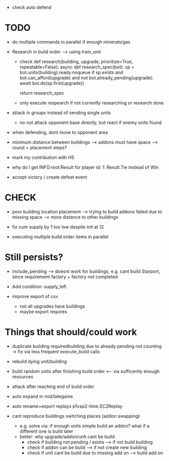 - check auto defend



# TODO

- do multiple commands in parallel if enough minerals/gas

- Research in build order --> using train_unit
	- check
	def research(building, upgrade, prioritize=True, repeatable=False):
		async def research_spec(bot):
			sp = bot.units(building).ready.noqueue
			if sp.exists and bot.can_afford(upgrade) and not bot.already_pending(upgrade):
				await bot.do(sp.first(upgrade))

		return research_spec
	- only execute respearch if not currently researching or research done 



- attack in groups instead of sending single units
  - no not attack opponent base directly, but react if enemy units found
- when defending, dont move to opponent area

- minimum distance between buildings --> addons must have space --> round + placement steps?

- mark my contribution with HS

- why do I get INFO:root:Result for player id: 1: Result.Tie instead of Win
- accept victory / create defeat event

# CHECK

- poor building location placement --> trying to build addons failed due to missing space --> more distance to other buildings

- fix cum supply by 1 too low despite init at 12
- executing multiple build order items in parallel


# Still persists?

- include_pending --> doesnt work for buildings, e.g. cant build Starport, since requirement factory + factory not completed
- Add condition: supply_left

- improve export of csv
  - not all upgrades have buildings
  - maybe export requires

# Things that should/could work


- duplicate building requiredbuilding due to already pending not counting -> fix via less frequent execute_build calls
- rebuild dying unit/building
- build random units after finishing build order <-- via sufficently enough resources
- attack after reaching end of build order
- auto expand in mid/lategame
- auto rename+export replays p1vsp2-time.SC2Replay


- cant reproduce buildings switching places (addon swapping)
  - e.g. solve via: if enough units simple build an addon? what if a different one is build later
  - better: why upgrade/addon/unit cant be build 
    - check if building not pending / exists --> if not build building
    - check if addon can be build --> if not create new building
    - check if unit cant be build due to missing add on --> build add on